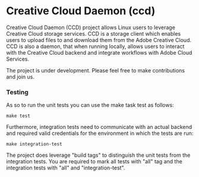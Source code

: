 # Creative Cloud Daemon (ccd)

Creative Cloud Daemon (CCD) project allows Linux users to
leverage Creative Cloud storage services. CCD is a
storage client which enables users to upload files to and
download them from the Adobe Creative Cloud. CCD is also
a daemon, that when running locally, allows users to
interact with the Creative Cloud backend and integrate
workflows with Adobe Cloud Services.

The project is under development. Please feel free to
make contributions and join us.


### Testing

As so to run the unit tests you can use the make task test as follows:

```
make test
```

Furthermore, integration tests need to communicate with an actual backend and
required valid credentials for the environment in which the tests are run:

```
make integration-test
```

The project does leverage "build tags" to distinguish the unit tests from the
integration tests. You are required to mark all tests with "all" tag and the
integration tests with "all" and "integration-test". 

